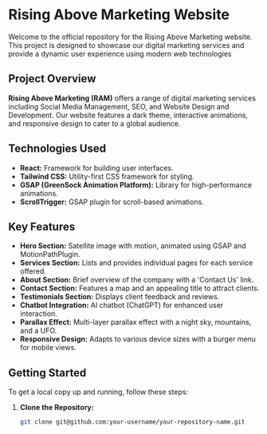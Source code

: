 # Rising Above Marketing Website

Welcome to the official repository for the Rising Above Marketing website. This project is designed to showcase our digital marketing services and provide a dynamic user experience using modern web technologies

## Project Overview

**Rising Above Marketing (RAM)** offers a range of digital marketing services including Social Media Management, SEO, and Website Design and Development. Our website features a dark theme, interactive animations, and responsive design to cater to a global audience.

## Technologies Used

- **React:** Framework for building user interfaces.
- **Tailwind CSS:** Utility-first CSS framework for styling.
- **GSAP (GreenSock Animation Platform):** Library for high-performance animations.
- **ScrollTrigger:** GSAP plugin for scroll-based animations.

## Key Features

- **Hero Section:** Satellite image with motion, animated using GSAP and MotionPathPlugin.
- **Services Section:** Lists and provides individual pages for each service offered.
- **About Section:** Brief overview of the company with a 'Contact Us' link.
- **Contact Section:** Features a map and an appealing title to attract clients.
- **Testimonials Section:** Displays client feedback and reviews.
- **Chatbot Integration:** AI chatbot (ChatGPT) for enhanced user interaction.
- **Parallax Effect:** Multi-layer parallax effect with a night sky, mountains, and a UFO.
- **Responsive Design:** Adapts to various device sizes with a burger menu for mobile views.

## Getting Started

To get a local copy up and running, follow these steps:

1. **Clone the Repository:**
   ```bash
   git clone git@github.com:your-username/your-repository-name.git
